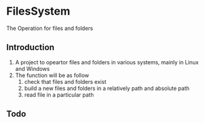 # FilesSystem
The Operation for files and folders

## Introduction
1. A project to opeartor files and folders in various systems, mainly in Linux and Windows
2. The function will be as follow
    1. check that files and folders exist
    2. build a new files and folders in a relatively path and absolute path
    3. read file in a particular path

## Todo
